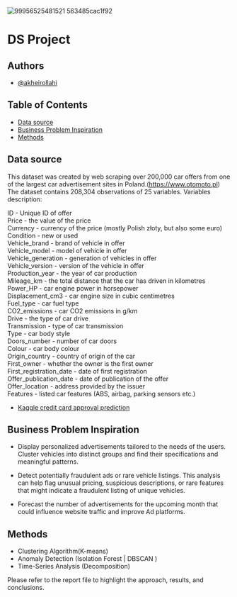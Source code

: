 ![99956525481521 563485cac1f92](https://github.com/user-attachments/assets/d44d7b61-38a8-47fa-8a59-ea093d486fc8)

# DS Project


## Authors

- [@akheirollahi](https://www.github.com/akheirollahi)

## Table of Contents

  - [Data source](#data-source)
  - [Business Problem Inspiration](#business-problem-inspiration)
  - [Methods](#methods)
 

## Data source

This dataset was created by web scraping over 200,000 car offers from one of the largest car advertisement sites in Poland.(https://www.otomoto.pl)
The dataset contains 208,304 observations of 25 variables.
Variables description:

ID - Unique ID of offer    
Price - the value of the price     
Currency - currency of the price (mostly Polish złoty, but also some euro)     
Condition - new or used     
Vehicle_brand - brand of vehicle in offer     
Vehicle_model - model of vehicle in offer     
Vehicle_generation - generation of vehicles in offer     
Vehicle_version - version of the vehicle in offer     
Production_year - the year of car production     
Mileage_km - the total distance that the car has driven in kilometres     
Power_HP - car engine power in horsepower      
Displacement_cm3 - car engine size in cubic centimetres     
Fuel_type - car fuel type      
CO2_emissions - car CO2 emissions in g/km     
Drive - the type of car drive     
Transmission - type of car transmission      
Type - car body style      
Doors_number - number of car doors       
Colour - car body colour       
Origin_country - country of origin of the car       
First_owner - whether the owner is the first owner       
First_registration_date - date of first registration       
Offer_publication_date - date of publication of the offer      
Offer_location - address provided by the issuer       
Features - listed car features (ABS, airbag, parking sensors etc.)      

- [Kaggle credit card approval prediction](https://www.kaggle.com/datasets/mlg-ulb/creditcardfraud)

## Business Problem Inspiration

- Display personalized advertisements tailored to the needs of the users. Cluster vehicles into distinct groups and find their specifications and meaningful patterns.

- Detect potentially fraudulent ads or rare vehicle listings. This analysis can help flag unusual pricing, suspicious descriptions, or rare features that might indicate a fraudulent listing of unique vehicles.
  
- Forecast the number of advertisements for the upcoming month that could influence website traffic and improve Ad platforms.
  
## Methods

- Clustering Algorithm(K-means)
- Anomaly Detection (Isolation Forest | DBSCAN )
- Time-Series Analysis (Decomposition)

Please refer to the report file to highlight the approach, results, and conclusions.

